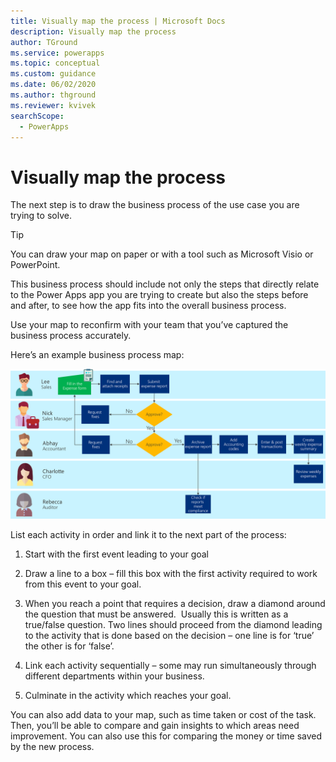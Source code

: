 ```yaml
---
title: Visually map the process | Microsoft Docs
description: Visually map the process
author: TGround
ms.service: powerapps
ms.topic: conceptual
ms.custom: guidance
ms.date: 06/02/2020
ms.author: thground
ms.reviewer: kvivek
searchScope:  
  - PowerApps
---
```


# Visually map the process

The next step is to draw the business process of the use case you are trying to
solve. 

> [!TIP]
> You can draw your map on paper or with a tool such as Microsoft Visio or
PowerPoint.

This business process should include not only the steps that directly relate to
the Power Apps app you are trying to create but also the steps before and after,
to see how the app fits into the overall business process.

Use your map to reconfirm with your team that you’ve captured the business
process accurately.

Here’s an example business process map:

![Example business process flowchart showing the steps of filling in the expense report, getting it approved, entering the data into the accounting system, and creating reports.](media/original-business-process.png)

List each activity in order and link it to the next part of the process​:

1.  Start with the first event leading to your goal

2.  Draw a line to a box – fill this box with the first activity required to
    work from this event to your goal​.

3.  When you reach a point that requires a decision, draw a diamond around the
    question that must be answered.  Usually this is written as a true/false
    question. Two lines should proceed from the diamond leading to the activity
    that is done based on the decision – one line is for ‘true’ the other is for
    ‘false’.​

4.  Link each activity sequentially – some may run simultaneously through
    different departments within your business​.

5.  Culminate in the activity which reaches your goal. ​

You can also add data to your map, such as time taken or cost of the task. Then,
you’ll be able to compare and gain insights to which areas need improvement. You
can also use this for comparing the money or time saved by the new process.
